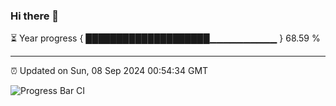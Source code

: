 ### Hi there 👋

⏳ Year progress { ████████████████████▁▁▁▁▁▁▁▁▁▁ } 68.59 %

---

⏰ Updated on Sun, 08 Sep 2024 00:54:34 GMT

![Progress Bar CI](https://github.com/code-lakshay/GitHub-Actions-Demo/workflows/Progress%20Bar%20CI/badge.svg)
